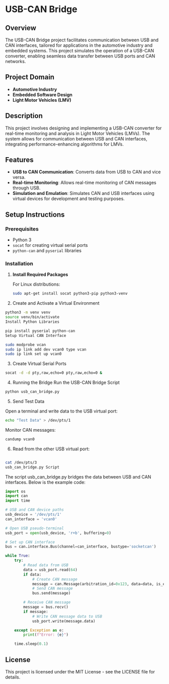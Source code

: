 # USB-CAN Bridge

## Overview

The USB-CAN Bridge project facilitates communication between USB and CAN interfaces, tailored for applications in the automotive industry and embedded systems. This project simulates the operation of a USB-CAN converter, enabling seamless data transfer between USB ports and CAN networks.

## Project Domain

- **Automotive Industry**
- **Embedded Software Design**
- **Light Motor Vehicles (LMV)**

## Description

This project involves designing and implementing a USB-CAN converter for real-time monitoring and analysis in Light Motor Vehicles (LMVs). The system allows for communication between USB and CAN interfaces, integrating performance-enhancing algorithms for LMVs.

## Features

- **USB to CAN Communication**: Converts data from USB to CAN and vice versa.
- **Real-time Monitoring**: Allows real-time monitoring of CAN messages through USB.
- **Simulation and Emulation**: Simulates CAN and USB interfaces using virtual devices for development and testing purposes.

## Setup Instructions

### Prerequisites

- Python 3
- `socat` for creating virtual serial ports
- `python-can` and `pyserial` libraries

### Installation

1. **Install Required Packages**

   For Linux distributions:
   ```bash
   sudo apt-get install socat python3-pip python3-venv
   ```
2. Create and Activate a Virtual Environment

```bash
python3 -m venv venv
source venv/bin/activate
Install Python Libraries
```
```bash
pip install pyserial python-can
Setup Virtual CAN Interface
```
```bash
sudo modprobe vcan
sudo ip link add dev vcan0 type vcan
sudo ip link set up vcan0
```
3. Create Virtual Serial Ports

```bash
socat -d -d pty,raw,echo=0 pty,raw,echo=0 &
```
4. Running the Bridge
Run the USB-CAN Bridge Script

```bash
python usb_can_bridge.py
```
5. Send Test Data

Open a terminal and write data to the USB virtual port:

```bash
echo "Test Data" > /dev/pts/1
```
Monitor CAN messages:

```bash
candump vcan0
```
6. Read from the other USB virtual port:

```bash

cat /dev/pts/3
usb_can_bridge.py Script
```
The script usb_can_bridge.py bridges the data between USB and CAN interfaces. Below is the example code:

```python
import os
import can
import time

# USB and CAN device paths
usb_device = '/dev/pts/1'
can_interface = 'vcan0'

# Open USB pseudo-terminal
usb_port = open(usb_device, 'r+b', buffering=0)

# Set up CAN interface
bus = can.interface.Bus(channel=can_interface, bustype='socketcan')

while True:
    try:
        # Read data from USB
        data = usb_port.read(64)
        if data:
            # Create CAN message
            message = can.Message(arbitration_id=0x123, data=data, is_extended_id=False)
            # Send CAN message
            bus.send(message)

        # Receive CAN message
        message = bus.recv()
        if message:
            # Write CAN message data to USB
            usb_port.write(message.data)

    except Exception as e:
        print(f"Error: {e}")

    time.sleep(0.1)
```

## License
This project is licensed under the MIT License - see the LICENSE file for details.
